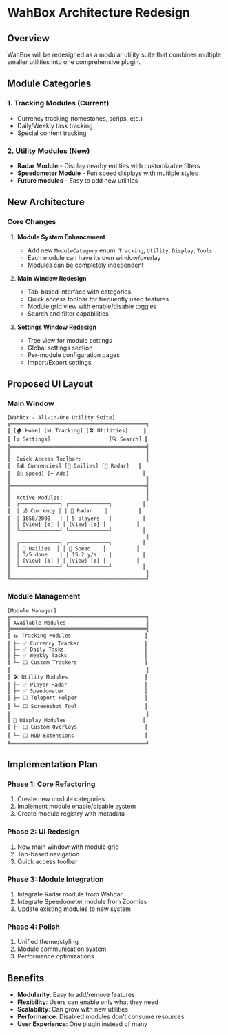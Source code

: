 # WahBox Architecture Redesign

## Overview
WahBox will be redesigned as a modular utility suite that combines multiple smaller utilities into one comprehensive plugin.

## Module Categories

### 1. **Tracking Modules** (Current)
- Currency tracking (tomestones, scrips, etc.)
- Daily/Weekly task tracking
- Special content tracking

### 2. **Utility Modules** (New)
- **Radar Module** - Display nearby entities with customizable filters
- **Speedometer Module** - Fun speed displays with multiple styles
- **Future modules** - Easy to add new utilities

## New Architecture

### Core Changes

1. **Module System Enhancement**
   - Add new `ModuleCategory` enum: `Tracking`, `Utility`, `Display`, `Tools`
   - Each module can have its own window/overlay
   - Modules can be completely independent

2. **Main Window Redesign**
   - Tab-based interface with categories
   - Quick access toolbar for frequently used features
   - Module grid view with enable/disable toggles
   - Search and filter capabilities

3. **Settings Window Redesign**
   - Tree view for module settings
   - Global settings section
   - Per-module configuration pages
   - Import/Export settings

## Proposed UI Layout

### Main Window
```
[WahBox - All-in-One Utility Suite]
╔════════════════════════════════════════════╗
║ [🏠 Home] [📊 Tracking] [🛠️ Utilities]     ║
║ [⚙️ Settings]                   [🔍 Search] ║
╠════════════════════════════════════════════╣
║                                            ║
║  Quick Access Toolbar:                     ║
║  [💰 Currencies] [📅 Dailies] [🎯 Radar]   ║
║  [🏃 Speed] [+ Add]                        ║
║                                            ║
╠════════════════════════════════════════════╣
║                                            ║
║  Active Modules:                           ║
║  ┌─────────────┐ ┌─────────────┐          ║
║  │ 💰 Currency │ │ 🎯 Radar    │          ║
║  │ 1850/2000   │ │ 5 players   │          ║
║  │ [View] [⚙️] │ │ [View] [⚙️] │          ║
║  └─────────────┘ └─────────────┘          ║
║                                            ║
║  ┌─────────────┐ ┌─────────────┐          ║
║  │ 📅 Dailies  │ │ 🏃 Speed    │          ║
║  │ 3/5 done    │ │ 15.2 y/s    │          ║
║  │ [View] [⚙️] │ │ [View] [⚙️] │          ║
║  └─────────────┘ └─────────────┘          ║
║                                            ║
╚════════════════════════════════════════════╝
```

### Module Management
```
[Module Manager]
╔════════════════════════════════════════════╗
║ Available Modules                          ║
╠════════════════════════════════════════════╣
║ 📊 Tracking Modules                        ║
║ ├─ ✅ Currency Tracker                     ║
║ ├─ ✅ Daily Tasks                          ║
║ ├─ ✅ Weekly Tasks                         ║
║ └─ ⬜ Custom Trackers                      ║
║                                            ║
║ 🛠️ Utility Modules                         ║
║ ├─ ✅ Player Radar                         ║
║ ├─ ✅ Speedometer                          ║
║ ├─ ⬜ Teleport Helper                      ║
║ └─ ⬜ Screenshot Tool                      ║
║                                            ║
║ 🎨 Display Modules                         ║
║ ├─ ⬜ Custom Overlays                      ║
║ └─ ⬜ HUD Extensions                       ║
╚════════════════════════════════════════════╝
```

## Implementation Plan

### Phase 1: Core Refactoring
1. Create new module categories
2. Implement module enable/disable system
3. Create module registry with metadata

### Phase 2: UI Redesign
1. New main window with module grid
2. Tab-based navigation
3. Quick access toolbar

### Phase 3: Module Integration
1. Integrate Radar module from Wahdar
2. Integrate Speedometer module from Zoomies
3. Update existing modules to new system

### Phase 4: Polish
1. Unified theme/styling
2. Module communication system
3. Performance optimizations

## Benefits
- **Modularity**: Easy to add/remove features
- **Flexibility**: Users can enable only what they need
- **Scalability**: Can grow with new utilities
- **Performance**: Disabled modules don't consume resources
- **User Experience**: One plugin instead of many
